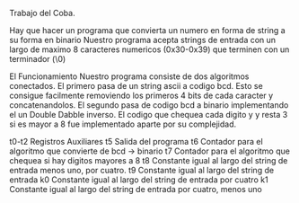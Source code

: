 Trabajo del Coba.

Hay que hacer un programa que convierta un numero en forma de string a su forma en binario
Nuestro programa acepta strings de entrada con un largo de maximo 8 caracteres numericos (0x30-0x39) que terminen con un terminador (\0)

El Funcionamiento
Nuestro programa consiste de dos algoritmos conectados. 
	El primero pasa de un string ascii a codigo bcd. Esto se consigue facilmente removiendo los primeros 4 bits de cada caracter y concatenandolos.
 	El segundo pasa de codigo bcd a binario implementando el un Double Dabble inverso. El codigo que chequea cada digito y y resta 3 si es mayor a 8 fue implementado aparte por su complejidad.



t0-t2	Registros Auxiliares
t5		Salida del programa
t6		Contador para el algoritmo que convierte de bcd -> binario
t7		Contador para el algoritmo que chequea si hay digitos mayores a 8
t8		Constante igual al largo del string de entrada menos uno, por cuatro.
t9		Constante igual al largo del string de entrada
k0		Constante igual al largo del string de entrada por cuatro
k1		Constante igual al largo del string de entrada por cuatro, menos uno

